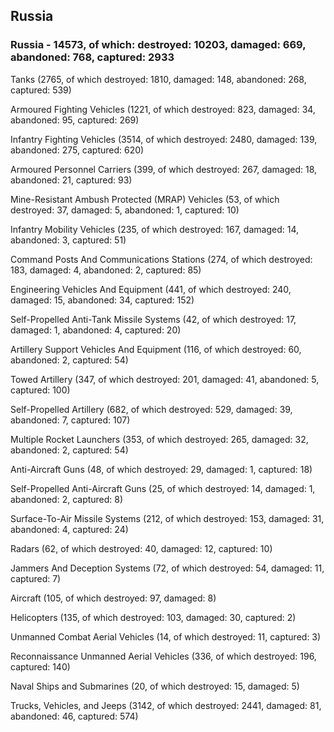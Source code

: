 
 
 ## Russia
 
 ### Russia - 14573, of which: destroyed: 10203, damaged: 669, abandoned: 768, captured: 2933

 

 

 Tanks (2765, of which destroyed: 1810, damaged: 148, abandoned: 268, captured: 539)

 Armoured Fighting Vehicles (1221, of which destroyed: 823, damaged: 34, abandoned: 95, captured: 269)

 Infantry Fighting Vehicles (3514, of which destroyed: 2480, damaged: 139, abandoned: 275, captured: 620)

 Armoured Personnel Carriers (399, of which destroyed: 267, damaged: 18, abandoned: 21, captured: 93)

 Mine-Resistant Ambush Protected (MRAP) Vehicles (53, of which destroyed: 37, damaged: 5, abandoned: 1, captured: 10)

 Infantry Mobility Vehicles (235, of which destroyed: 167, damaged: 14, abandoned: 3, captured: 51)

 Command Posts And Communications Stations (274, of which destroyed: 183, damaged: 4, abandoned: 2, captured: 85)

 Engineering Vehicles And Equipment (441, of which destroyed: 240, damaged: 15, abandoned: 34, captured: 152)

 Self-Propelled Anti-Tank Missile Systems (42, of which destroyed: 17, damaged: 1, abandoned: 4, captured: 20)

 Artillery Support Vehicles And Equipment (116, of which destroyed: 60, abandoned: 2, captured: 54)

 Towed Artillery (347, of which destroyed: 201, damaged: 41, abandoned: 5, captured: 100)

 Self-Propelled Artillery (682, of which destroyed: 529, damaged: 39, abandoned: 7, captured: 107)

 Multiple Rocket Launchers (353, of which destroyed: 265, damaged: 32, abandoned: 2, captured: 54)

 Anti-Aircraft Guns (48, of which destroyed: 29, damaged: 1, captured: 18)

 Self-Propelled Anti-Aircraft Guns (25, of which destroyed: 14, damaged: 1, abandoned: 2, captured: 8)

 Surface-To-Air Missile Systems (212, of which destroyed: 153, damaged: 31, abandoned: 4, captured: 24)

 Radars (62, of which destroyed: 40, damaged: 12, captured: 10)

 Jammers And Deception Systems (72, of which destroyed: 54, damaged: 11, captured: 7)

 Aircraft (105, of which destroyed: 97, damaged: 8)

 Helicopters (135, of which destroyed: 103, damaged: 30, captured: 2)

 Unmanned Combat Aerial Vehicles (14, of which destroyed: 11, captured: 3)

 Reconnaissance Unmanned Aerial Vehicles (336, of which destroyed: 196, captured: 140)

 Naval Ships and Submarines (20, of which destroyed: 15, damaged: 5)

 Trucks, Vehicles, and Jeeps (3142, of which destroyed: 2441, damaged: 81, abandoned: 46, captured: 574)

